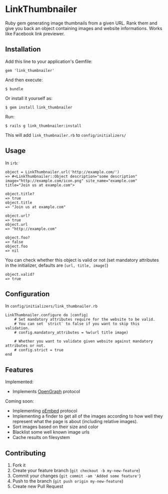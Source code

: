 # LinkThumbnailer

Ruby gem generating image thumbnails from a given URL. Rank them and give you back an object containing images and website informations. Works like Facebook link previewer.

## Installation

Add this line to your application's Gemfile:

    gem 'link_thumbnailer'

And then execute:

    $ bundle

Or install it yourself as:

    $ gem install link_thumbnailer

Run:

	$ rails g link_thumbnailer:install

This will add `link_thumbnailer.rb` to `config/initializers/`

## Usage

In `irb`:

	object = LinkThumbnailer.url('http://example.com/')
	=> #<LinkThumbnailer::Object description="some description" image="http://example.com/icon.png" site_name="example.com" title="Join us at example.com">

	object.title?
 	=> true
 	object.title
 	=> "Join us at example.com"

 	object.url?
	=> true
	object.url
	=> "http://example.com"

	object.foo?
	=> false
	object.foo
	=> nil

You can check whether this object is valid or not (set mandatory attributes in the initializer, defaults are `[url, title, image]`)

	object.valid?
 	=> true

## Configuration

In `config/initializers/link_thumbnailer.rb`

	LinkThumbnailer.configure do |config|
		# Set mandatory attributes require for the website to be valid.
		# You can set `strict` to false if you want to skip this validation.
		# config.mandatory_attributes = %w(url title image)

		# Whether you want to validate given website against mandatory attributes or not.
		# config.strict = true
	end

## Features

Implemented:

- Implements [OpenGraph](http://ogp.me/) protocol

Coming soon:

- Implementing [oEmbed](http://oembed.com/) protocol
- Implementing a finder to get all of the images according to how well they represent what the page is about (including relative images).
- Sort images based on their size and color
- Blacklist some well known image urls
- Cache results on filesystem

## Contributing

1. Fork it
2. Create your feature branch (`git checkout -b my-new-feature`)
3. Commit your changes (`git commit -am 'Added some feature'`)
4. Push to the branch (`git push origin my-new-feature`)
5. Create new Pull Request
